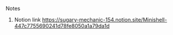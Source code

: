 Notes

1. Notion link
https://sugary-mechanic-154.notion.site/Minishell-447c7755690241d78fe8050a1a79da1d

